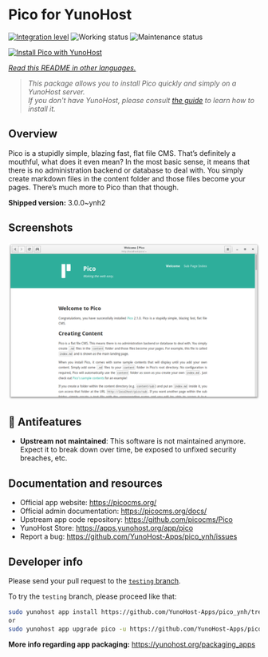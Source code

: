 <!--
N.B.: This README was automatically generated by <https://github.com/YunoHost/apps/tree/master/tools/readme_generator>
It shall NOT be edited by hand.
-->

# Pico for YunoHost

[![Integration level](https://dash.yunohost.org/integration/pico.svg)](https://dash.yunohost.org/appci/app/pico) ![Working status](https://ci-apps.yunohost.org/ci/badges/pico.status.svg) ![Maintenance status](https://ci-apps.yunohost.org/ci/badges/pico.maintain.svg)

[![Install Pico with YunoHost](https://install-app.yunohost.org/install-with-yunohost.svg)](https://install-app.yunohost.org/?app=pico)

*[Read this README in other languages.](./ALL_README.md)*

> *This package allows you to install Pico quickly and simply on a YunoHost server.*  
> *If you don't have YunoHost, please consult [the guide](https://yunohost.org/install) to learn how to install it.*

## Overview

Pico is a stupidly simple, blazing fast, flat file CMS. That’s definitely a mouthful, what does it even mean? In the most basic sense, it means that there is no administration backend or database to deal with. You simply create markdown files in the content folder and those files become your pages. There’s much more to Pico than that though.

**Shipped version:** 3.0.0~ynh2

## Screenshots

![Screenshot of Pico](./doc/screenshots/screenshot.png)

## :red_circle: Antifeatures

- **Upstream not maintained**: This software is not maintained anymore. Expect it to break down over time, be exposed to unfixed security breaches, etc.

## Documentation and resources

- Official app website: <https://picocms.org/>
- Official admin documentation: <https://picocms.org/docs/>
- Upstream app code repository: <https://github.com/picocms/Pico>
- YunoHost Store: <https://apps.yunohost.org/app/pico>
- Report a bug: <https://github.com/YunoHost-Apps/pico_ynh/issues>

## Developer info

Please send your pull request to the [`testing` branch](https://github.com/YunoHost-Apps/pico_ynh/tree/testing).

To try the `testing` branch, please proceed like that:

```bash
sudo yunohost app install https://github.com/YunoHost-Apps/pico_ynh/tree/testing --debug
or
sudo yunohost app upgrade pico -u https://github.com/YunoHost-Apps/pico_ynh/tree/testing --debug
```

**More info regarding app packaging:** <https://yunohost.org/packaging_apps>
